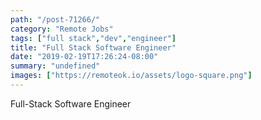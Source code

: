 ```yaml
---
path: "/post-71266/"
category: "Remote Jobs"
tags: ["full stack","dev","engineer"]
title: "Full Stack Software Engineer"
date: "2019-02-19T17:26:24-08:00"
summary: "undefined"
images: ["https://remoteok.io/assets/logo-square.png"]
---
```


Full-Stack Software Engineer
